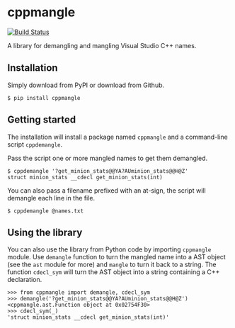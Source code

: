 # cppmangle

[![Build Status](https://travis-ci.org/AVGTechnologies/cppmangle.svg?branch=master)](https://travis-ci.org/AVGTechnologies/cppmangle)

A library for demangling and mangling Visual Studio C++ names.

## Installation

Simply download from PyPI or download from Github.

    $ pip install cppmangle

## Getting started

The installation will install a package named `cppmangle` and a command-line
script `cppdemangle`.

Pass the script one or more mangled names to get them demangled.

    $ cppdemangle '?get_minion_stats@@YA?AUminion_stats@@H@Z'
    struct minion_stats __cdecl get_minion_stats(int)

You can also pass a filename prefixed with an at-sign, the script will
demangle each line in the file.

    $ cppdemangle @names.txt

## Using the library

You can also use the library from Python code by importing `cppmangle` module.
Use `demangle` function to turn the mangled name into a AST object (see
the `ast` module for more) and `mangle` to turn it back to a string.
The function `cdecl_sym` will turn the AST object into a string containing
a C++ declaration.

    >>> from cppmangle import demangle, cdecl_sym
    >>> demangle('?get_minion_stats@@YA?AUminion_stats@@H@Z')
    <cppmangle.ast.Function object at 0x02754F30>
    >>> cdecl_sym(_)
    'struct minion_stats __cdecl get_minion_stats(int)'
